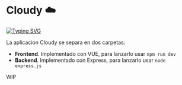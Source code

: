 # Cloudy ☁️
[![Typing SVG](https://readme-typing-svg.demolab.com?font=Noto+Sans+Mono&weight=800&duration=3000&pause=500&color=276BBB&width=435&lines=Almacenamiento+en+la+nube+%F0%9F%92%BE;Encriptado+%F0%9F%93%A6;Rapido+%F0%9F%9A%80;Seguro+%F0%9F%94%90)](https://git.io/typing-svg)

La aplicacion Cloudy se separa en dos carpetas:
- **Frontend**. Implementado con VUE, para lanzarlo usar
`npm run dev`
- **Backend**. Implementado con Express, para lanzarlo usar
`node express.js`

WIP
